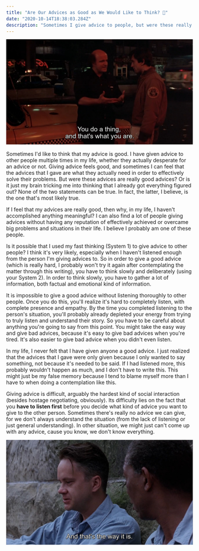 ```yaml
---
title: "Are Our Advices as Good as We Would Like to Think? 🗿"
date: "2020-10-14T18:38:03.284Z"
description: "Sometimes I give advice to people, but were these really good advices? Or is it just my brain tricking me into thinking that I got everything figured out?"
---
```


![Taxi Driver receiving a bad advice](./taxi-driver-receiving-bad-advice.jpg)

Sometimes I'd like to think that my advice is good. I have given advice to other people multiple times in my life, whether they actually desperate for an advice or not. Giving advice feels good, and sometimes I can feel that the advices that I gave are what they actually need in order to effectively solve their problems. But were these advices are really good advices? Or is it just my brain tricking me into thinking that I already got everything figured out? None of the two statements can be true. In fact, the latter, I believe, is the one that's most likely true.

If I feel that my advices are really good, then why, in my life, I haven't accomplished anything meaningful? I can also find a lot of people giving advices without having any reputation of effectively achieved or overcame big problems and situations in their life. I believe I probably am one of these people.

Is it possible that I used my fast thinking (System 1) to give advice to other people? I think it's very likely, especially when I haven't listened enough from the person I'm giving advices to.
So in order to give a good advice (which is really hard, I probably won't try it again after contemplating the matter through this writing), you have to think slowly and deliberately (using your System 2). In order to think slowly, you have to gather a lot of information, both factual and emotional kind of information.

It is impossible to give a good advice without listening thoroughly to other people. Once you do this, you'll realize it's hard to completely listen, with complete presence and empathy. By the time you completed listening to the person's situation, you'll probably already depleted your energy from trying to truly listen and understand their story. So you have to be careful about anything you're going to say from this point. You might take the easy way and give bad advices, because it's easy to give bad advices when you're tired. It's also easier to give bad advice when you didn't even listen.

In my life, I never felt that I have given anyone a good advice. I just realized that the advices that I gave were only given because I only wanted to say something, not because it's needed to be said. If I had listened more, this probably wouldn't happen as much, and I don't have to write this. This might just be my false memory because I tend to blame myself more than I have to when doing a contemplation like this.

Giving advice is difficult, arguably the hardest kind of social interaction (besides hostage negotiating, obviously). Its difficulty lies on the fact that you **have to listen first** before you decide what kind of advice you want to give to the other person. Sometimes there's really no advice we can give, for we don't always understand the situation (from the lack of listening or just general understanding). In other situation, we might just can't come up with any advice, cause you know, we don't know everything.

![Red giving a bad advice](./red-giving-bad-advice.jpg)